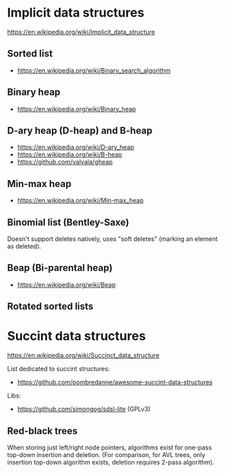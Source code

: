 # Implicit data structures

https://en.wikipedia.org/wiki/Implicit_data_structure

## Sorted list

* https://en.wikipedia.org/wiki/Binary_search_algorithm

## Binary heap

* https://en.wikipedia.org/wiki/Binary_heap

## D-ary heap (D-heap) and B-heap

* https://en.wikipedia.org/wiki/D-ary_heap
* https://en.wikipedia.org/wiki/B-heap
* https://github.com/valyala/gheap

## Min-max heap

* https://en.wikipedia.org/wiki/Min-max_heap

## Binomial list (Bentley-Saxe)

Doesn't support deletes natively, uses "soft deletes" (marking an element
as deleted).

## Beap (Bi-parental heap)

* https://en.wikipedia.org/wiki/Beap

## Rotated sorted lists


# Succint data structures

https://en.wikipedia.org/wiki/Succinct_data_structure

List dedicated to succint structures:

* https://github.com/pombredanne/awesome-succint-data-structures

Libs:

* https://github.com/simongog/sdsl-lite (GPLv3)

## Red-black trees

When storing just left/right node pointers, algorithms exist for one-pass
top-down insertion and deletion. (For comparison, for AVL trees, only
insertion top-down algorithm exists, deletion requires 2-pass algorithm).
